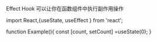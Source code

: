 Effect Hook 可以让你在函数组件中执行副作用操作

import React,{useState, useEffect } from 'react';

function Example(){
    const [count, setCount] =useState(0);
}